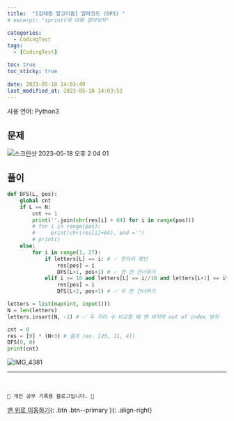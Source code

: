 ```yaml
---
title:  "[김태원 알고리즘] 알파코드 (DFS) "
# excerpt: "sprintf에 대해 알아보자"

categories:
  - CodingTest
tags:
  - [CodingTest]

toc: true
toc_sticky: true
 
date: 2023-05-18 14:03:49
last_modified_at: 2023-05-18 14:03:52
---
```


사용 언어: Python3

## 문제
![스크린샷 2023-05-18 오후 2 04 01](https://github.com/minju412/restful-web-service/assets/59405576/af3204c1-2f4e-48a6-8ab8-1c9d4ad31f2f)


## 풀이
```py
def DFS(L, pos):
    global cnt
    if L == N:
        cnt += 1
        print(''.join(chr(res[i] + 64) for i in range(pos)))
        # for i in range(pos):
        #     print(chr(res[i]+64), end ='')
        # print()
    else:
        for i in range(1, 27):
            if letters[L] == i: # ✅ 한자리 확인
                res[pos] = i
                DFS(L+1, pos+1) # ✅ 한 칸 건너뛰기
            elif i >= 10 and letters[L] == i//10 and letters[L+1] == i%10: # ✅ 두자리 확인
                res[pos] = i
                DFS(L+2, pos+1) # ✅ 두 칸 건너뛰기

letters = list(map(int, input()))
N = len(letters)
letters.insert(N, -1) # ✅ 두 자리 수 비교할 때 맨 마지막 out of index 방지

cnt = 0
res = [0] * (N+3) # 결과 (ex. [25, 11, 4])
DFS(0, 0)
print(cnt)
```

![IMG_4381](https://github.com/minju412/restful-web-service/assets/59405576/87ad3964-c883-4ae4-9dc4-130d2121fd47)



***
<br>


    💛 개인 공부 기록용 블로그입니다. 👻

[맨 위로 이동하기](#){: .btn .btn--primary }{: .align-right}